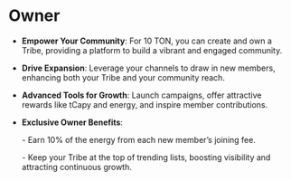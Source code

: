 # Owner

* **Empower Your Community**: For 10 TON, you can create and own a Tribe, providing a platform to build a vibrant and engaged community.
* **Drive Expansion**: Leverage your channels to draw in new members, enhancing both your Tribe and your community reach.
* **Advanced Tools for Growth**: Launch campaigns, offer attractive rewards like tCapy and energy, and inspire member contributions.
*   **Exclusive Owner Benefits**:

    &#x20;\- Earn 10% of the energy from each new member’s joining fee.

    &#x20;\- Keep your Tribe at the top of trending lists, boosting visibility and attracting continuous growth.
